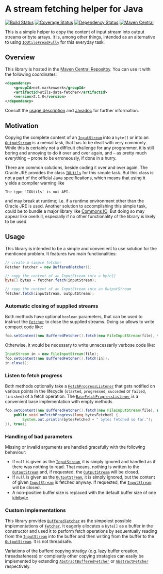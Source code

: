 # A stream fetching helper for Java

[![Build Status](https://travis-ci.org/markenwerk/java-utils-data-fetcher.svg?branch=master)](https://travis-ci.org/markenwerk/java-utils-data-fetcher)
[![Coverage Status](https://coveralls.io/repos/markenwerk/java-utils-data-fetcher/badge.svg?branch=master&service=github)](https://coveralls.io/github/markenwerk/java-utils-data-fetcher?branch=master)
[![Dependency Status](https://www.versioneye.com/user/projects/562bcca036d0ab00160013f7/badge.svg)](https://www.versioneye.com/user/projects/562bcca036d0ab00160013f7)
[![Maven Central](https://maven-badges.herokuapp.com/maven-central/net.markenwerk/utils-data-fetcher/badge.svg)](https://maven-badges.herokuapp.com/maven-central/net.markenwerk/utils-data-fetcher)

This is a simple helper to copy the content of input stream into output streams or byte arrays. It is, among other things, intended as an alternative to using [`IOUtils#readFully`](http://grepcode.com/file/repository.grepcode.com/java/root/jdk/openjdk/7u40-b43/sun/misc/IOUtils.java#IOUtils.readFully%28java.io.InputStream%2Cint%2Cboolean%29) for this everyday task.

## Overview

This library is hosted in the [Maven Central Repositoy](http://search.maven.org/#artifactdetails|net.markenwerk|utils-data-fetcher|2.1.0|jar). You can use it with the following coordinates:

```xml
<dependency>
	<groupId>net.markenwerk</groupId>
	<artifactId>utils-data-fetcher</artifactId>
	<version>2.1.0</version>
</dependency>
```

Consult the [usage description](#usage) and [Javadoc](http://markenwerk.github.io/java-utils-data-fetcher/javadoc/2.1.0/index.html) for further information.

## Motivation

Copying the complete content of an [`InputStream`][InputStream] into a `byte[]` or into an [`OutputStream`][OutputStream] is a menial task, that has to be dealt with very commonly. While this is certainly not a difficult challenge for any programmer, it is still boring and annoying to do it over and over again, and – as pretty much everything – prone to be erroneously, if done in a hurry.

There are common solutions, beside coding it over and over again. The Oracle JRE provides the class [`IOUtils`](http://grepcode.com/file/repository.grepcode.com/java/root/jdk/openjdk/7u40-b43/sun/misc/IOUtils.java) for this simple task. But this class is not a part of the official Java specifications, which means that using it yields a compiler warning like

```
The type 'IOUtils' is not API.
```

and may break at runtime; i.e. if a runtime environment other than the Oracle JRE is used. Another solution to accomplishing this simple task, could be to bundle a major library like [Commons IO](http://commons.apache.org/proper/commons-io/). But doing so may appear like overkill, especially if no other functionality of the library is likely to be used.


## Usage

This library is intended to be a simple and convenient to use solution for the mentioned problem. It features two main functionalities:

```java
// create a simple fetcher
Fetcher fetcher = new BufferedFetcher();

// copy the content of an InputStream into a byte[]
byte[] bytes = fetcher.fetch(inputStream);

// copy the content of an InputStream into an OutputStream
fetcher.fetch(inputStream, outputStream);
```

### Automatic closing of supplied streams

Both methods have optional `boolean` parameters, that can be used to instruct the [`Fetcher`][Fetcher] to close the supplied streams. Doing so allows to write compact code like:

```java
foo.setContent(new BufferedFetcher().fetch(new FileInputStream(file), true));
```

Otherwise, it would be necessary to write unnecessarily verbose code like:

```java
InputStream in = new FileInputStream(file);
foo.setContent(new BufferedFetcher().fetch(in));
in.close();
```

### Listen to fetch progress

Both methods optionally take a [`FetchProgressListener`][FetchProgressListener] that gets notified on various points in the lifecycle (`started`, `progressed`, `succeded` or `failed`, `finished`) of a fetch operation. The [`BaseFetchProgressListener`][BaseFetchProgressListener] is a convenient base implementation with empty methods.

```java
foo.setContent(new BufferedFetcher().fetch(new FileInputStream(file), new BaseFetchProgressListener(){
	public void onFetchProgress(long bytesFetched) {
		System.out.println(bytesFetched + " bytes fetched so far.");
}), true);
```

### Handling of bad parameters

Missing or invalid arguments are handled gracefully with the following behaviour:

 - If `null` is given as the [`InputStream`][InputStream], it is simply ignored and handled as if there was nothing to read. That means, nothing is written to the [`OutputStream`][OutputStream] and, if requested, the [`OutputStream`][OutputStream] will be closed. 
 - If `null` is given as the [`OutputStream`][OutputStream], it is simply ignored, but the content of given [`InputStream`][InputStream] is fetched anyway. If requested, the [`InputStream`][InputStream] will be closed. 
 - A non-positive buffer size is replaced with the default buffer size of one [kibibyte](https://en.wikipedia.org/wiki/Kibibyte).
 
### Custom implementations
 
This library provides [`BufferedFetcher`][BufferedFetcher] as the simpelest possible implementations of [`Fetcher`][Fetcher]. It eagerly allocates a `byte[]` as a buffer in the constructor and used it to perform fetch operations by sequentually reading from the [`InputStream`][InputStream] into the buffer and then writing from the buffer to the [`OutputStream`][OutputStream]. It is not threadsafe.

Variations of the bufferd copying stratigy (e.g. lazy buffer creation, threadsafeness) or compleatly other copying stratagies can easily be implemented by extending [`AbstractBufferedFetcher`][AbstractBufferedFetcher] or [`AbstractFetcher`][AbstractFetcher] respectively.
 
[AbstractBufferedFetcher]: http://static.javadoc.io/net.markenwerk/utils-data-fetcher/2.1.0/index.html?net/markenwerk/utils/data/fetcher/AbstractBufferedFetcher.html
[AbstractFetcher]: http://static.javadoc.io/net.markenwerk/utils-data-fetcher/2.1.0/index.html?net/markenwerk/utils/data/fetcher/AbstractFetcher.html
[BaseFetchProgressListener]: http://static.javadoc.io/net.markenwerk/utils-data-fetcher/2.1.0/index.html?net/markenwerk/utils/data/fetcher/BaseFetchProgressListener.html
[BufferedFetcher]: http://static.javadoc.io/net.markenwerk/utils-data-fetcher/2.1.0/index.html?net/markenwerk/utils/data/fetcher/BufferedFetcher.html
[Fetcher]: http://static.javadoc.io/net.markenwerk/utils-data-fetcher/2.1.0/index.html?net/markenwerk/utils/data/fetcher/Fetcher.html
[FetchProgressListener]: http://static.javadoc.io/net.markenwerk/utils-data-fetcher/2.1.0/index.html?net/markenwerk/utils/data/fetcher/FetchProgressListener.html

[InputStream]: http://docs.oracle.com/javase/6/docs/api/index.html?java/io/InputStream.html
[OutputStream]: http://docs.oracle.com/javase/6/docs/api/index.html?java/io/OutputStream.html
